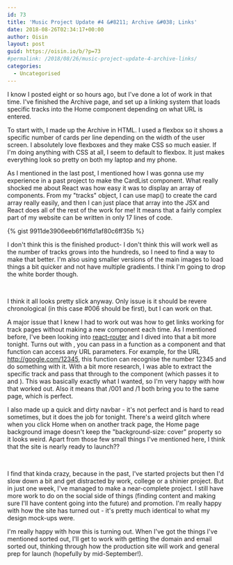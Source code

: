 ```yaml
---
id: 73
title: 'Music Project Update #4 &#8211; Archive &#038; Links'
date: 2018-08-26T02:34:17+00:00
author: Oisin
layout: post
guid: https://oisin.io/b/?p=73
#permalink: /2018/08/26/music-project-update-4-archive-links/
categories:
  - Uncategorised
---
```

I know I posted eight or so hours ago, but I've done a lot of work in that time. I've finished the Archive page, and set up a linking system that loads specific tracks into the Home component depending on what URL is entered.

To start with, I made up the Archive in HTML. I used a flexbox so it shows a specific number of cards per line depending on the width of the user screen. I absolutely love flexboxes and they make CSS so much easier. If I'm doing anything with CSS at all, I seem to default to flexbox. It just makes everything look so pretty on both my laptop and my phone.

<!--more-->

As I mentioned in the last post, I mentioned how I was gonna use my experience in a past project to make the CardList component. What really shocked me about React was how easy it was to display an array of components. From my "tracks" object, I can use map() to create the card array really easily, and then I can just place that array into the JSX and React does all of the rest of the work for me! It means that a fairly complex part of my website can be written in only 17 lines of code.

{% gist 9911de3906eeb6f16ffd1af80c6ff35b %}

I don't think this is the finished product- I don't think this will work well as the number of tracks grows into the hundreds, so I need to find a way to make that better. I'm also using smaller versions of the main images to load things a bit quicker and not have multiple gradients. I think I'm going to drop the white border though.

<img src="/img/08/Screen-Shot-2018-08-26-at-01.49.25.png" alt="" class="wp-image-72" srcset="/img/08/Screen-Shot-2018-08-26-at-01.49.25.png 1000w, /img/08/Screen-Shot-2018-08-26-at-01.49.25-300x168.png 300w, /img/08/Screen-Shot-2018-08-26-at-01.49.25-768x429.png 768w, /img/08/Screen-Shot-2018-08-26-at-01.49.25-640x358.png 640w" sizes="(max-width: 1000px) 100vw, 1000px" />

I think it all looks pretty slick anyway. Only issue is it should be revere chronological (in this case #006 should be first), but I can work on that.

A major issue that I knew I had to work out was how to get links working for track pages without making a new component each time. As I mentioned before, I've been looking into [react-router](https://github.com/ReactTraining/react-router) and I dived into that a bit more tonight. Turns out with <Route />, you can pass in a function as a component and that function can access any URL parameters. For example, for the URL http://google.com/12345, this function can recognise the number 12345 and do something with it. With a bit more research, I was able to extract the specific track and pass that through to the <Home /> component (which passes it to <Track/> and <Description/>). This was basically exactly what I wanted, so I'm very happy with how that worked out. Also it means that /001 and /1 both bring you to the same page, which is perfect.

I also made up a quick and dirty navbar - it's not perfect and is hard to read sometimes, but it does the job for tonight. There's a weird glitch where when you click Home when on another track page, the Home page background image doesn't keep the "background-size: cover" property so it looks weird. Apart from those few small things I've mentioned here, I think that the site is nearly ready to launch??

<img src="/img/08/Screen-Shot-2018-08-26-at-01.35.58.png" alt="" class="wp-image-71" srcset="/img/08/Screen-Shot-2018-08-26-at-01.35.58.png 1000w, /img/08/Screen-Shot-2018-08-26-at-01.35.58-300x168.png 300w, /img/08/Screen-Shot-2018-08-26-at-01.35.58-768x429.png 768w, /img/08/Screen-Shot-2018-08-26-at-01.35.58-640x358.png 640w" sizes="(max-width: 1000px) 100vw, 1000px" />

I find that kinda crazy, because in the past, I've started projects but then I'd slow down a bit and get distracted by work, college or a shinier project. But in just one week, I've managed to make a near-complete project. I still have more work to do on the social side of things (finding content and making sure I'll have content going into the future) and promotion. I'm really happy with how the site has turned out - it's pretty much identical to what my design mock-ups were.

I'm really happy with how this is turning out. When I've got the things I've mentioned sorted out, I'll get to work with getting the domain and email sorted out, thinking through how the production site will work and general prep for launch (hopefully by mid-September!).